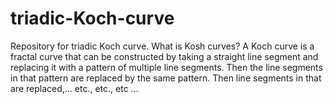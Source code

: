 # triadic-Koch-curve
Repository for triadic Koch curve.
What is Kosh curves?
A Koch curve is a fractal curve that can be constructed by taking a straight line segment and replacing it with a pattern of multiple line segments.    Then the line segments in that pattern are replaced by the same pattern.   Then line segments in that are replaced,... etc., etc., etc ...  
